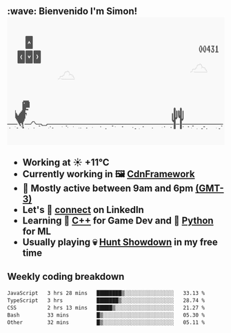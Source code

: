 <h2>:wave: <b>Bienvenido I'm Simon!&nbsp;</b></

<section>
  <img src="./static/banner.gif" height=300 width=1000>
</section>

<br>

<ul>
  <li>
		<!--START_SECTION:weather-->
		Working at <b>☀️   +11°C</b>
		<!--END_SECTION:weather-->
  </li>
  <li>
    Currently working in 🖼️&nbsp;<a href=https://github.com/snapverse/cdn-framework target=_blank>CdnFramework</a>
  </li>
  <li>
    🚩 Mostly active between 9am and 6pm <a href=https://onlinealarmkur.com/world/es target=_blank>(GMT-3)</a>
  </li>
  <li>
    Let's 🔗&nbsp;<a href=https://www.linkedin.com/in/itssimmons target=_blank>connect</a> on LinkedIn
  </li>
  <li>
    Learning 👴&nbsp;<a href=https://images3.memedroid.com/images/UPLOADED755/65f2bce6734f6.webp target=_blank>C++</a> for Game Dev and 🐍&nbsp;<a href=https://qph.cf2.quoracdn.net/main-qimg-4472b6229cb75bf66ab531f3ebd4f975-lq target=_blank>Python</a> for ML
  </li>
  <li>
    Usually playing 💀&nbsp;<a href=https://www.huntshowdown.com target=_blank>Hunt Showdown</a> in my free time
  </li>
</ul>

<h2><b>Weekly coding breakdown </b></h2>

<!--START_SECTION:waka-->

```txt
JavaScript   3 hrs 28 mins   ████████▒░░░░░░░░░░░░░░░░   33.13 %
TypeScript   3 hrs           ███████▒░░░░░░░░░░░░░░░░░   28.74 %
CSS          2 hrs 13 mins   █████▒░░░░░░░░░░░░░░░░░░░   21.27 %
Bash         33 mins         █▒░░░░░░░░░░░░░░░░░░░░░░░   05.30 %
Other        32 mins         █▒░░░░░░░░░░░░░░░░░░░░░░░   05.11 %
```

<!--END_SECTION:waka-->

